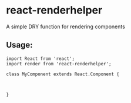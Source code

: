 # react-renderhelper

A simple DRY function for rendering components

## Usage:

```
import React from 'react';
import render from 'react-renderhelper';

class MyComponent extends React.Component {



}





```



